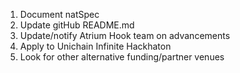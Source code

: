 1. Document natSpec
2. Update gitHub README.md
3. Update/notify Atrium Hook team on advancements
4. Apply to Unichain Infinite Hackhaton
5. Look for other alternative funding/partner venues